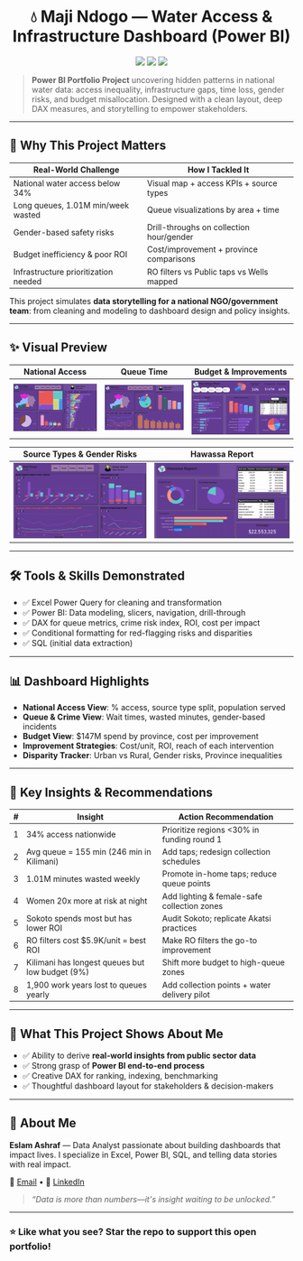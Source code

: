 <!-- ----------------------------------------------------------
 README | Maji Ndogo — Water Resources Dashboard in Power BI
 Author: ELSAHM 32 • Updated: 2025-06-18
------------------------------------------------ -->

<h1 align="center">💧 Maji Ndogo — Water Access & Infrastructure Dashboard (Power BI)</h1>

<p align="center">
  <img src="https://img.shields.io/badge/Built%20with-Power%20BI,%20DAX,%20Excel,%20SQL-00aaff?style=flat-square"/>
  <img src="https://img.shields.io/badge/Insights-Crime,%20Queues,%20Access,%20Budget-brightgreen?style=flat-square"/>
  <img src="https://img.shields.io/badge/Use%20case-NGO%20&%20Government%20Strategy-blue?style=flat-square"/>
</p>

> **Power BI Portfolio Project** uncovering hidden patterns in national water data: access inequality, infrastructure gaps, time loss, gender risks, and budget misallocation.
> Designed with a clean layout, deep DAX measures, and storytelling to empower stakeholders.

---

## 🚀 Why This Project Matters

| Real-World Challenge                 | How I Tackled It                          |
| ------------------------------------ | ----------------------------------------- |
| National water access below 34%      | Visual map + access KPIs + source types   |
| Long queues, 1.01M min/week wasted   | Queue visualizations by area + time       |
| Gender-based safety risks            | Drill-throughs on collection hour/gender  |
| Budget inefficiency & poor ROI       | Cost/improvement + province comparisons   |
| Infrastructure prioritization needed | RO filters vs Public taps vs Wells mapped |

This project simulates **data storytelling for a national NGO/government team**: from cleaning and modeling to dashboard design and policy insights.

---

## ✨ Visual Preview

| National Access                                     | Queue Time                                      | Budget & Improvements                                 |
| --------------------------------------------------- | ----------------------------------------------- | ----------------------------------------------------- |
| <img src="assets/national_access.png" width="300"/> | <img src="assets/queue_time.png" width="300"/>  | <img src="assets/budget_efficiency.png" width="300"/> |

| Source Types & Gender Risks                             | Hawassa Report                                             |
| ------------------------------------------------------- | ---------------------------------------------------------- |
| <img src="assets/source_gender_risks.png" width="300"/> | <img src="assets/hawassa_report.png" width="300"/>         |

---

## 🛠️ Tools & Skills Demonstrated

* ✅ Excel Power Query for cleaning and transformation
* ✅ Power BI: Data modeling, slicers, navigation, drill-through
* ✅ DAX for queue metrics, crime risk index, ROI, cost per impact
* ✅ Conditional formatting for red-flagging risks and disparities
* ✅ SQL (initial data extraction)

---

## 📊 Dashboard Highlights

* **National Access View**: % access, source type split, population served
* **Queue & Crime View**: Wait times, wasted minutes, gender-based incidents
* **Budget View**: \$147M spend by province, cost per improvement
* **Improvement Strategies**: Cost/unit, ROI, reach of each intervention
* **Disparity Tracker**: Urban vs Rural, Gender risks, Province inequalities

---

## 📌 Key Insights & Recommendations

| # | Insight                                         | Action Recommendation                        |
| - | ----------------------------------------------- | -------------------------------------------- |
| 1 | 34% access nationwide                           | Prioritize regions <30% in funding round 1   |
| 2 | Avg queue = 155 min (246 min in Kilimani)       | Add taps; redesign collection schedules      |
| 3 | 1.01M minutes wasted weekly                     | Promote in-home taps; reduce queue points    |
| 4 | Women 20x more at risk at night                 | Add lighting & female-safe collection zones  |
| 5 | Sokoto spends most but has lower ROI            | Audit Sokoto; replicate Akatsi practices     |
| 6 | RO filters cost \$5.9K/unit = best ROI          | Make RO filters the go-to improvement        |
| 7 | Kilimani has longest queues but low budget (9%) | Shift more budget to high-queue zones        |
| 8 | 1,900 work years lost to queues yearly          | Add collection points + water delivery pilot |

---

## 🧠 What This Project Shows About Me

* ✅ Ability to derive **real-world insights from public sector data**
* ✅ Strong grasp of **Power BI end-to-end process**
* ✅ Creative DAX for ranking, indexing, benchmarking
* ✅ Thoughtful dashboard layout for stakeholders & decision-makers

---

## 👤 About Me

**Eslam Ashraf** — Data Analyst passionate about building dashboards that impact lives. I specialize in Excel, Power BI, SQL, and telling data stories with real impact.

📧 [Email](mailto:islamashraf.b@gmail.com) • 👤 [LinkedIn](https://www.linkedin.com/in/eslamashraff/)

> *“Data is more than numbers—it's insight waiting to be unlocked.”*

---

### ⭐ Like what you see? **Star the repo** to support this open portfolio!
